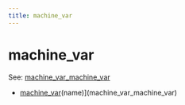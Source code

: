```yaml
---
title: machine_var
---
```


# machine_var


See: [machine_var_machine_var](../config/machine_vars.md)

* [machine_var](../index.md)(name)](machine_var_machine_var)
